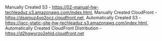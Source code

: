 Manually Created S3 - https://02-manual-hw-techleaduz.s3.amazonaws.com/index.html,
Manually Created CloudFront - https://dsqmuz4xq2ocz.cloudfront.net,
Automatically Created S3 - https://jscc-static-site-hw-techleaduz.s3.amazonaws.com/index.html,
Automatically Created CloudFront Distribution - https://d2hgwyrzo2ehld.cloudfront.net
